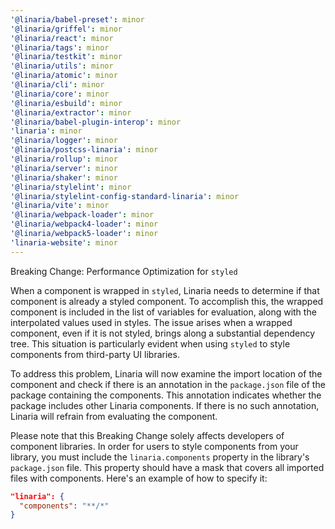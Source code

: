 ```yaml
---
'@linaria/babel-preset': minor
'@linaria/griffel': minor
'@linaria/react': minor
'@linaria/tags': minor
'@linaria/testkit': minor
'@linaria/utils': minor
'@linaria/atomic': minor
'@linaria/cli': minor
'@linaria/core': minor
'@linaria/esbuild': minor
'@linaria/extractor': minor
'@linaria/babel-plugin-interop': minor
'linaria': minor
'@linaria/logger': minor
'@linaria/postcss-linaria': minor
'@linaria/rollup': minor
'@linaria/server': minor
'@linaria/shaker': minor
'@linaria/stylelint': minor
'@linaria/stylelint-config-standard-linaria': minor
'@linaria/vite': minor
'@linaria/webpack-loader': minor
'@linaria/webpack4-loader': minor
'@linaria/webpack5-loader': minor
'linaria-website': minor
---
```


Breaking Change: Performance Optimization for `styled`

When a component is wrapped in `styled`, Linaria needs to determine if that component is already a styled component. To accomplish this, the wrapped component is included in the list of variables for evaluation, along with the interpolated values used in styles. The issue arises when a wrapped component, even if it is not styled, brings along a substantial dependency tree. This situation is particularly evident when using `styled` to style components from third-party UI libraries.

To address this problem, Linaria will now examine the import location of the component and check if there is an annotation in the `package.json` file of the package containing the components. This annotation indicates whether the package includes other Linaria components. If there is no such annotation, Linaria will refrain from evaluating the component.

Please note that this Breaking Change solely affects developers of component libraries. In order for users to style components from your library, you must include the `linaria.components` property in the library's `package.json` file. This property should have a mask that covers all imported files with components. Here's an example of how to specify it:

```json
"linaria": {
  "components": "**/*"
}
```
